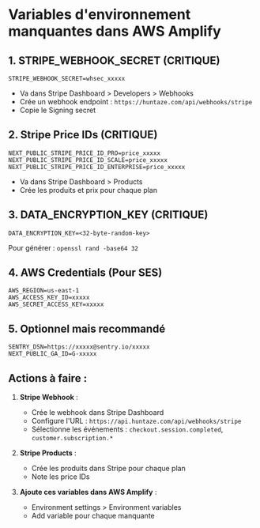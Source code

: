 # Variables d'environnement manquantes dans AWS Amplify

## 1. **STRIPE_WEBHOOK_SECRET** (CRITIQUE)
```
STRIPE_WEBHOOK_SECRET=whsec_xxxxx
```
- Va dans Stripe Dashboard > Developers > Webhooks
- Crée un webhook endpoint : `https://huntaze.com/api/webhooks/stripe`
- Copie le Signing secret

## 2. **Stripe Price IDs** (CRITIQUE)
```
NEXT_PUBLIC_STRIPE_PRICE_ID_PRO=price_xxxxx
NEXT_PUBLIC_STRIPE_PRICE_ID_SCALE=price_xxxxx
NEXT_PUBLIC_STRIPE_PRICE_ID_ENTERPRISE=price_xxxxx
```
- Va dans Stripe Dashboard > Products
- Crée les produits et prix pour chaque plan

## 3. **DATA_ENCRYPTION_KEY** (CRITIQUE)
```
DATA_ENCRYPTION_KEY=<32-byte-random-key>
```
Pour générer : `openssl rand -base64 32`

## 4. **AWS Credentials** (Pour SES)
```
AWS_REGION=us-east-1
AWS_ACCESS_KEY_ID=xxxxx
AWS_SECRET_ACCESS_KEY=xxxxx
```

## 5. **Optionnel mais recommandé**
```
SENTRY_DSN=https://xxxxx@sentry.io/xxxxx
NEXT_PUBLIC_GA_ID=G-xxxxx
```

## Actions à faire :

1. **Stripe Webhook** :
   - Crée le webhook dans Stripe Dashboard
   - Configure l'URL : `https://api.huntaze.com/api/webhooks/stripe`
   - Sélectionne les événements : `checkout.session.completed`, `customer.subscription.*`

2. **Stripe Products** :
   - Crée les produits dans Stripe pour chaque plan
   - Note les price IDs

3. **Ajoute ces variables dans AWS Amplify** :
   - Environment settings > Environment variables
   - Add variable pour chaque manquante
